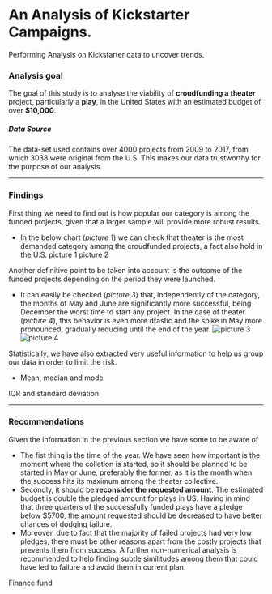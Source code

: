 # An Analysis of Kickstarter Campaigns.
Performing Analysis on Kickstarter data to uncover trends.

### Analysis goal
The goal of this study is to analyse the viability of **croudfunding a theater** project, particularly a **play**, in the United States with an estimated budget of over **\$10,000**.

##### Data Source
The data-set used contains over 4000 projects from 2009 to 2017, from which 3038 were original from the U.S. This makes our data trustworthy for the purpose of our analysis.

---
### Findings
First thing we need to find out is how popular our category is among the funded projects, given that a larger sample will provide more robust results.

* In the below chart (_picture 1_) we can check that theater is the most demanded category among the croudfunded projects, a fact also hold in the U.S.
picture 1
picture 2

Another definitive point to be taken into account is the outcome of the funded projects depending on the period they were launched.   
* It can easily be checked (_picture 3_) that, independently of the category, the months of May and June are significantly more successful, being December the worst time to start any project. In the case of theater (_picture 4_), this behavior is even more drastic and the spike in May more pronounced, gradually reducing until the end of the year.
![picture 3](?raw=true)
![picture 4](?raw=true)

Statistically, we have also extracted very useful information to help us group our data in order to limit the risk.
* Mean, median and mode

IQR and standard deviation




---
### Recommendations

Given the information in the previous section we have some to be aware of
* The fist thing is the time of the year. We have seen how important is the moment where the colletion is started, so it should be planned to be started in May or June, preferably the former, as it is the month when the success hits its maximum among the theater collective. 
* Secondly, it should be **reconsider the requested amount**. The estimated budget is double the pledged amount for plays in US. Having in mind that three quarters of the successfully funded plays have a pledge below \$5700, the amount requested should be decreased to have better chances of dodging failure.
* Moreover, due to fact that the majority of failed projects had very low pledges, there must be other reasons apart from the costly projects that prevents them from success. A further non-numerical analysis is recommended to help finding subtle similitudes among them that could have led to failure and avoid them in current plan.

Finance fund 